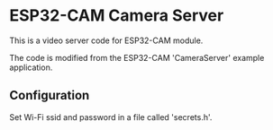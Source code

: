 # ESP32-CAM Camera Server

This is a video server code for ESP32-CAM module.

The code is modified from the ESP32-CAM 'CameraServer' example application.

## Configuration

Set Wi-Fi ssid and password in a file called 'secrets.h'.
